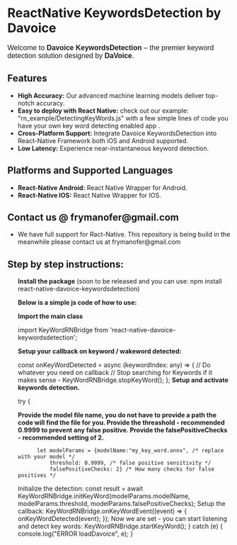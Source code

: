 # ReactNative KeywordsDetection by Davoice

<p style="font-family: Arial, sans-serif; font-size: 16px;">
Welcome to <strong>Davoice KeywordsDetection</strong> – the premier keyword detection solution designed by <strong>DaVoice</strong>.
</p>

<h2>Features</h2>
<ul>
  <li><strong>High Accuracy:</strong> Our advanced machine learning models deliver top-notch accuracy.</li>
  <li><strong>Easy to deploy with React Native:</strong> check out our example: "rn_example/DetectingKeyWords.js" with a few simple lines of code you have your own key word detecting enabled app .</li>
  <li><strong>Cross-Platform Support:</strong> Integrate Davoice KeywordsDetection into React-Native Framework both iOS and Android supported.</li>
  <li><strong>Low Latency:</strong> Experience near-instantaneous keyword detection.</li>
</ul>

<h2>Platforms and Supported Languages</h2>
<ul>
  <li><strong>React-Native Android:</strong> React Native Wrapper for Android.</li>
  <li><strong>React-Native IOS:</strong> React Native Wrapper for IOS.</li>
</ul>

<h2>Contact us @ frymanofer@gmail.com </h2>
<ul>
  <li>We have full support for Ract-Native. This repository is being build in the meanwhile please contact us at frymanofer@gmail.com</li>
</ul>

<h2>Step by step instructions:</h2>
<ul>
<strong>Install the package</strong> (soon to be released and you can use: npm install react-native-davoice-keywordsdetection)

<strong>Below is a simple js code of how to use:

Import the main class</strong>

import KeyWordRNBridge from 'react-native-davoice-keywordsdetection';

<strong>Setup your callback on keyword / wakeword detected:</strong>

const onKeyWordDetected = async (keywordIndex: any) => {
   // Do whatever you need on callback
   // Stop searching for Keywords if it makes sense - KeyWordRNBridge.stopKeyWord();
};
<strong>Setup and activate keywords detection.</strong> 

  try {

<strong>Provide the model file name, you do not have to provide a path the code will find the file for you.
Provide the threashold - recommended 0.9999 to prevent any false positive.
Provide the falsePositiveChecks - recommended setting of 2.</strong>

          let modelParams = {modelName:"my_key_word.onnx", /* replace with your model */ 
              threshold: 0.9999, /* false positive sensitivity */ 
              falsePositiveChecks: 2} /* How many checks for false positives */
Initialize the detection:
          const result = await KeyWordRNBridge.initKeyWord(modelParams.modelName, modelParams.threshold, modelParams.falsePositiveChecks);
Setup the callback:
          KeyWordRNBridge.onKeyWordEvent((event) => {
              onKeyWordDetected(event);
          });
Now we are set - you can start listening and detect key words:
          KeyWordRNBridge.startKeyWord();
    } catch (e) {
        console.log("ERROR loadDavoice", e);
    }
</ul>
